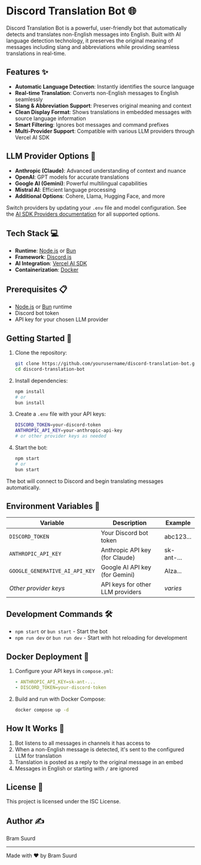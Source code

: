 # Discord Translation Bot 🌐

Discord Translation Bot is a powerful, user-friendly bot that automatically detects and translates non-English messages into English. Built with AI language detection technology, it preserves the original meaning of messages including slang and abbreviations while providing seamless translations in real-time.

## Features ✨

- **Automatic Language Detection**: Instantly identifies the source language
- **Real-time Translation**: Converts non-English messages to English seamlessly
- **Slang & Abbreviation Support**: Preserves original meaning and context
- **Clean Display Format**: Shows translations in embedded messages with source language information
- **Smart Filtering**: Ignores bot messages and command prefixes
- **Multi-Provider Support**: Compatible with various LLM providers through Vercel AI SDK

## LLM Provider Options 🧠

- **Anthropic (Claude)**: Advanced understanding of context and nuance
- **OpenAI**: GPT models for accurate translations
- **Google AI (Gemini)**: Powerful multilingual capabilities
- **Mistral AI**: Efficient language processing
- **Additional Options**: Cohere, Llama, Hugging Face, and more

Switch providers by updating your `.env` file and model configuration. See the [AI SDK Providers documentation](https://sdk.vercel.ai/providers/ai-sdk-providers) for all supported options.

## Tech Stack 💻

- **Runtime**: [Node.js](https://nodejs.org/) or [Bun](https://bun.sh/)
- **Framework**: [Discord.js](https://discord.js.org/)
- **AI Integration**: [Vercel AI SDK](https://sdk.vercel.ai/)
- **Containerization**: [Docker](https://www.docker.com/)

## Prerequisites 📋

- [Node.js](https://nodejs.org/) or [Bun](https://bun.sh/) runtime
- Discord bot token
- API key for your chosen LLM provider

## Getting Started 🚀

1. Clone the repository:
   ```bash
   git clone https://github.com/yourusername/discord-translation-bot.git
   cd discord-translation-bot
   ```

2. Install dependencies:
   ```bash
   npm install
   # or
   bun install
   ```

3. Create a `.env` file with your API keys:
   ```bash
   DISCORD_TOKEN=your-discord-token
   ANTHROPIC_API_KEY=your-anthropic-api-key
   # or other provider keys as needed
   ```

4. Start the bot:
   ```bash
   npm start
   # or
   bun start
   ```

The bot will connect to Discord and begin translating messages automatically.

## Environment Variables 🔧

| Variable | Description | Example |
|----------|-------------|---------|
| `DISCORD_TOKEN` | Your Discord bot token | abc123... |
| `ANTHROPIC_API_KEY` | Anthropic API key (for Claude) | sk-ant-... |
| `GOOGLE_GENERATIVE_AI_API_KEY` | Google AI API key (for Gemini) | AIza... |
| *Other provider keys* | API keys for other LLM providers | *varies* |

## Development Commands 🛠️

- `npm start` or `bun start` - Start the bot
- `npm run dev` or `bun run dev` - Start with hot reloading for development

## Docker Deployment 🐳

1. Configure your API keys in `compose.yml`:
   ```yml
   - ANTHROPIC_API_KEY=sk-ant-...
   - DISCORD_TOKEN=your-discord-token
   ```

2. Build and run with Docker Compose:
   ```bash
   docker compose up -d
   ```

## How It Works 📝

1. Bot listens to all messages in channels it has access to
2. When a non-English message is detected, it's sent to the configured LLM for translation
3. Translation is posted as a reply to the original message in an embed
4. Messages in English or starting with `/` are ignored

## License 📄

This project is licensed under the ISC License.

## Author ✍️

Bram Suurd

---

Made with ❤️ by Bram Suurd